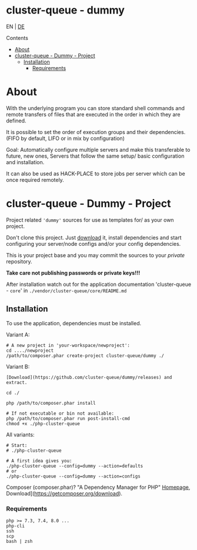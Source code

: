 cluster-queue - dummy
============================================================

EN | [DE](README.md)



<!-- START doctoc generated TOC please keep comment here to allow auto update -->
<!-- DON'T EDIT THIS SECTION, INSTEAD RE-RUN doctoc TO UPDATE -->
Contents

- [About](#about)
- [cluster-queue - Dummy - Project](#cluster-queue---dummy---project)
  - [Installation](#installation)
    - [Requirements](#requirements)

<!-- END doctoc generated TOC please keep comment here to allow auto update -->



About
============================================================

With the underlying program you can store standard shell commands and
remote transfers of files that are executed in the order in which they are defined.

It is possible to set the order of execution groups and their dependencies.
(FIFO by default, LIFO or in mix by configuration)

Goal: Automatically configure multiple servers and make this transferable to future, new
ones, Servers that follow the same setup/ basic configuration and installation.

It can also be used as HACK-PLACE to store jobs per server which can be once required
remotely.



cluster-queue - Dummy - Project
============================================================

Project related `'dummy'` sources for use as templates for/ as your own project.

Don't clone this project. Just [download](https://github.com/cluster-queue/dummy/releases)
it, install dependencies and start configuring your server/node configs and/or your config
dependencies.

This is your project base and you may commit the sources to your _private_ repository.

**Take care not publishing passwords or private keys!!!**

After installation watch out for the application documentation 'cluster-queue - `core`'
in `./vendor/cluster-queue/core/README.md`



Installation
------------------------------------------------------------

To use the application, dependencies must be installed.

Variant A:

    # A new project in 'your-workspace/newproject':
    cd ..../newproject
    /path/to/composer.phar create-project cluster-queue/dummy ./

Variant B:

    [Download](https://github.com/cluster-queue/dummy/releases) and extract.

    cd ./

    php /path/to/composer.phar install

    # If not executable or bin not available:
    php /path/to/composer.phar run post-install-cmd
    chmod +x ./php-cluster-queue


All variants:

    # Start:
    # ./php-cluster-queue

    # A first idea gives you:
    ./php-cluster-queue --config=dummy --action=defaults
    # or
    ./php-cluster-queue --config=dummy --action=configs

Composer (composer.phar)? "A Dependency Manager for PHP" [Homepage](https://getcomposer.org),
Download](https://getcomposer.org/download).



### Requirements

    php >= 7.3, 7.4, 8.0 ...
    php-cli
    ssh
    scp
    bash | zsh

